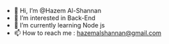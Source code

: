 - 👋 Hi, I’m @Hazem Al-Shannan
- 👀 I’m interested in Back-End
- 🌱 I’m currently learning Node js
- 📫 How to reach me : hazemalshannan@gmail.com
